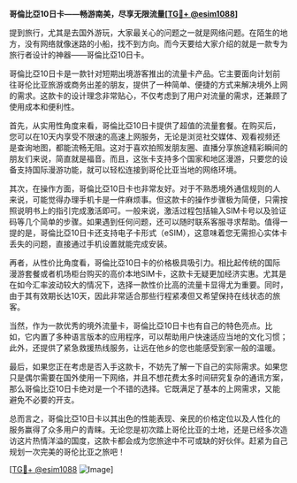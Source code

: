 **哥倫比亞10日卡——畅游南美，尽享无限流量[[TG💪+ @esim1088](https://t.me/s/esim1088)]**

提到旅行，尤其是去国外游玩，大家最关心的问题之一就是网络问题。在陌生的地方，没有网络就像迷路的小船，找不到方向。而今天要给大家介绍的就是一款专为旅行者设计的神器——哥倫比亞10日卡。

哥倫比亞10日卡是一款针对短期出境游客推出的流量卡产品。它主要面向计划前往哥伦比亚旅游或商务出差的朋友，提供了一种简单、便捷的方式来解决境外上网的需求。这款卡的设计理念非常贴心，不仅考虑到了用户对流量的需求，还兼顾了使用成本和便利性。

首先，从实用性角度来看，哥倫比亞10日卡提供了超值的流量套餐。在购买后，您可以在10天内享受不限速的高速上网服务，无论是浏览社交媒体、观看视频还是查询地图，都能流畅无阻。这对于喜欢拍照发朋友圈、直播分享旅途精彩瞬间的朋友们来说，简直就是福音。而且，这张卡支持多个国家和地区漫游，只要您的设备支持国际漫游功能，就可以轻松连接到哥伦比亚当地的网络环境。

其次，在操作方面，哥倫比亞10日卡也非常友好。对于不熟悉境外通信规则的人来说，可能觉得办理手机卡是一件麻烦事。但这款卡的操作步骤极为简便，只需按照说明书上的指引完成激活即可。一般来说，激活过程包括输入SIM卡号以及验证码等几个简单的步骤。如果遇到任何问题，还可以随时联系客服寻求帮助。值得一提的是，哥倫比亞10日卡还支持电子卡形式（eSIM），这意味着您无需担心实体卡丢失的问题，直接通过手机设置就能完成安装。

再者，从性价比角度看，哥倫比亞10日卡的价格极具吸引力。相比起传统的国际漫游套餐或者机场柜台购买的高价本地SIM卡，这款卡无疑更加经济实惠。尤其是在如今汇率波动较大的情况下，选择一款性价比高的流量卡显得尤为重要。同时，由于其有效期长达10天，因此非常适合那些行程紧凑但又希望保持在线状态的旅客。

当然，作为一款优秀的境外流量卡，哥倫比亞10日卡也有自己的特色亮点。比如，它内置了多种语言版本的应用程序，可以帮助用户快速适应当地的文化习惯；此外，还提供了紧急救援热线服务，让远在他乡的您也能感受到家一般的温暖。

最后，如果您正在考虑是否入手这款卡，不妨先了解一下自己的实际需求。如果您只是偶尔需要在国外使用一下网络，并且不想花费太多时间研究复杂的通讯方案，那么哥倫比亞10日卡绝对是一个不错的选择。它既满足了基本的上网需求，又能避免不必要的开支。

总而言之，哥倫比亞10日卡以其出色的性能表现、亲民的价格定位以及人性化的服务赢得了众多用户的青睐。无论您是初次踏上哥伦比亚的土地，还是已经多次造访这片热情洋溢的国度，这款卡都会成为您旅途中不可或缺的好伙伴。赶紧为自己规划一次完美的哥伦比亚之旅吧！

[[TG💪+ @esim1088](https://t.me/s/esim1088) ![Image](https://i.postimg.cc/4NQfJmqS/Snipaste-2025-05-13-00-14-12.png)]
